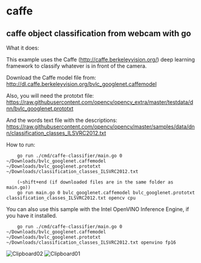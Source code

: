 # caffe
## caffe object classification from webcam with go

 What it does:

 This example uses the Caffe (http://caffe.berkeleyvision.org/) deep learning framework
 to classify whatever is in front of the camera.

 Download the Caffe model file from:
 http://dl.caffe.berkeleyvision.org/bvlc_googlenet.caffemodel

 Also, you will need the prototxt file:
 https://raw.githubusercontent.com/opencv/opencv_extra/master/testdata/dnn/bvlc_googlenet.prototxt

 And the words text file with the descriptions:
 https://raw.githubusercontent.com/opencv/opencv/master/samples/data/dnn/classification_classes_ILSVRC2012.txt

 How to run:

 		go run ./cmd/caffe-classifier/main.go 0 ~/Downloads/bvlc_googlenet.caffemodel ~/Downloads/bvlc_googlenet.prototxt ~/Downloads/classification_classes_ILSVRC2012.txt

		(~shift+end (if downloaded files are in the same folder as main.go))
		go run main.go 0 bvlc_googlenet.caffemodel bvlc_googlenet.prototxt classification_classes_ILSVRC2012.txt opencv cpu    


 You can also use this sample with the Intel OpenVINO Inference Engine, if you have it installed.

 		go run ./cmd/caffe-classifier/main.go 0 ~/Downloads/bvlc_googlenet.caffemodel ~/Downloads/bvlc_googlenet.prototxt ~/Downloads/classification_classes_ILSVRC2012.txt openvino fp16


![Clipboard02](https://user-images.githubusercontent.com/38920548/185664650-2bb51fdf-bd11-4e59-b1a8-369ff9c70a66.png)
![Clipboard01](https://user-images.githubusercontent.com/38920548/185664657-74d418db-404c-4ade-bcd4-f7103abd0f15.png)
